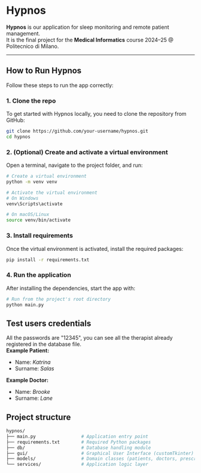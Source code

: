 # Hypnos

**Hypnos** is our application for sleep monitoring and remote patient management.  
It is the final project for the **Medical Informatics** course 2024–25 @ Politecnico di Milano.

---

## How to Run Hypnos

Follow these steps to run the app correctly:

### 1. Clone the repo
To get started with Hypnos locally, you need to clone the repository from GitHub:
```bash
git clone https://github.com/your-username/hypnos.git
cd hypnos
```

### 2. (Optional) Create and activate a virtual environment

Open a terminal, navigate to the project folder, and run:

```bash
# Create a virtual environment
python -m venv venv

# Activate the virtual environment
# On Windows
venv\Scripts\activate

# On macOS/Linux
source venv/bin/activate
```
### 3. Install requirements
Once the virtual environment is activated, install the required packages:
```bash
pip install -r requirements.txt
```

### 4. Run the application
After installing the dependencies, start the app with:
```bash
# Run from the project's root directory
python main.py
```

## Test users credentials
All the passwords are "12345", you can see all the therapist already registered in the database file.  
**Example Patient:**  
- Name: *Katrina*  
- Surname: *Salas*

**Example Doctor:**  
- Name: *Brooke*  
- Surname: *Lane*


## Project structure
```bash
hypnos/
├── main.py                 # Application entry point
├── requirements.txt        # Required Python packages
├── db/                     # Database handling module
├── gui/                    # Graphical User Interface (customTkinter)
├── models/                 # Domain classes (patients, doctors, prescriptions, etc.)
└── services/               # Application logic layer
```









